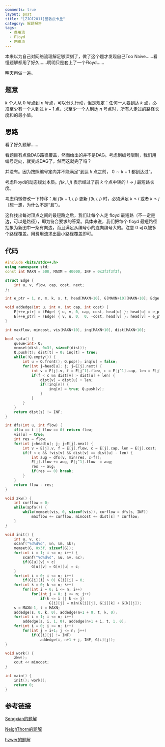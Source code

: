 ```yaml
---
comments: true
layout: post
title: "[ZJOI2011]营救皮卡丘"
category: 解题报告
tags:
  - 费用流
  - Floyd
  - 网络流
---
```


本来以为自己对网络流理解足够深刻了，做了这个题才发现自己Too Naive……看懂题解都用了好久……明明只是套上了一个Floyd……  

明天再做一遍。

## 题意

$k$ 个人从 $0$ 号点到 $n$ 号点，可以分头行动，但是规定：任何一人要到达 $k$ 点，必须至少有一个人到过 $k-1$ 点，求至少一个人到达 $n$ 号点时，所有人走过的路径长度和的最小值。

## 思路

看了好久题解……

看题目有点像DAG路径覆盖，然而给出的并不是DAG。考虑到编号限制，我们用编号定向，就变成DAG了。然而这就完了吗？

并没有。因为按照编号定向并不能满足“到达 $k$ 点之前， $0 \sim k-1$ 都到达过”。

考虑Floyd的动态规划本质。$f(k, i, j)$ 表示经过了前 $k$ 个点中转的 $i \rightarrow j$ 最短路长度。

考虑稍微修改一下转移：用 $f(k-1, i, j)$ 更新 $f(k, i, j)$ 时，必须满足 $k \le i$ 或者 $k \le j$ （想一想，为什么不是“且”）。

这样找出每对顶点之间的最短路之后，我们让每个人走 floyd 最短路（不一定是边，可以是路径），即为符合要求的答案。具体来说，我们把每个 floyd 最短路径抽象为新图中一条有向边，而且满足从编号小的连向编号大的。注意 0 可以被多个路径覆盖。用费用流求出最小路径覆盖即可。

## 代码

```cpp
#include <bits/stdc++.h>
using namespace std;
const int MAXN = 500, MAXM = 40000, INF = 0x3f3f3f3f;

struct Edge {
	int u, v, flow, cap, cost, next;
};

int e_ptr = 1, n, m, k, s, t, head[MAXN+10], G[MAXN+10][MAXN+10]; Edge E[(MAXM+10)<<1];

void addedge(int u, int v, int cap, int cost) {
	E[++e_ptr] = (Edge) { u, v, 0, cap, cost, head[u] }; head[u] = e_ptr;
	E[++e_ptr] = (Edge) { v, u, 0,  0, -cost, head[v] }; head[v] = e_ptr;
}

int maxflow, mincost, vis[MAXN+10], inq[MAXN+10], dist[MAXN+10];

bool spfa() {
	queue<int> Q;
	memset(dist, 0x3f, sizeof(dist));
	Q.push(t); dist[t] = 0; inq[t] = true;
	while(!Q.empty()) {
		int u = Q.front(); Q.pop(); inq[u] = false;
		for(int j=head[u]; j; j=E[j].next) {
			int v = E[j].v, f = E[j^1].flow, c = E[j^1].cap, len = E[j^1].cost;
			if(f < c && dist[v] > dist[u] + len) {
				dist[v] = dist[u] + len;
				if(!inq[v]) {
					inq[v] = true; Q.push(v);
				}
			}
		}
	}
	return dist[s] != INF;
}

int dfs(int u, int flow) {	
	if(u == t || flow == 0) return flow;
	vis[u] = true;
	int res = flow;
	for(int j=head[u]; j; j=E[j].next) {
		int v = E[j].v, f = E[j].flow, c = E[j].cap, len = E[j].cost;
		if(f < c && !vis[v] && dist[v] == dist[u] - len) {
			int aug = dfs(v, min(res, c-f));
			E[j].flow += aug, E[j^1].flow -= aug;
			res -= aug;
			if(res == 0) break;
		}
	}
	return flow - res;
}

void zkw() {
	int curflow = 0;
	while(spfa()) {
		while(memset(vis, 0, sizeof(vis)), curflow = dfs(s, INF))
			maxflow += curflow, mincost += dist[s] * curflow;
	}
}

void init() {
	int u, v, c;
	scanf("%d%d%d", &n, &m, &k);
	memset(G, 0x3f, sizeof(G));
	for(int i = 1; i <= m; i++) {
		scanf("%d%d%d", &u, &v, &c);
		if(G[u][v] > c)
			G[u][v] = G[v][u] = c;
	}
	for(int i = 0; i <= n; i++)
		if(G[i][i] > 0) G[i][i] = 0;
	for(int k = 0; k <= n; k++)
		for(int i = 0; i <= n; i++)
			for(int j = 0; j <= n; j++)
				if(k <= i || k <= j)
					G[i][j] = min(G[i][j], G[i][k] + G[k][j]);
	s = MAXN-1, t = MAXN;
	addedge(s, 0, k, 0), addedge(n+1 + 0, t, k, 0);
	for(int i = 1; i <= n; i++)
		addedge(s, i, 1, 0), addedge(n+1 + i, t, 1, 0);
	for(int i = 0; i <= n; i++)
		for(int j = i+1; j <= n; j++)
			if(G[i][j] != INF)
				addedge(i, n+1 + j, INF, G[i][j]);
}

void work() {
	zkw();
	cout << mincost;
}

int main() {
	init(); work();
	return 0;
}
```



## 参考链接

[Sengxian的题解](https://blog.sengxian.com/solutions/bzoj-2324)

[NeighThorn的题解](http://www.cnblogs.com/neighthorn/p/6345086.html)

[hzwer的题解](http://hzwer.com/4639.html)
